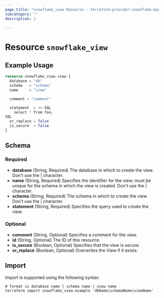 ```yaml
---
page_title: "snowflake_view Resource - terraform-provider-snowflake-back"
subcategory: ""
description: |-
  
---
```


# Resource `snowflake_view`



## Example Usage

```terraform
resource snowflake_view view {
  database = "db"
  schema   = "schema"
  name     = "view"

  comment = "comment"

  statement  = <<-SQL
    select * from foo;
SQL
  or_replace = false
  is_secure  = false
}
```

## Schema

### Required

- **database** (String, Required) The database in which to create the view. Don't use the | character.
- **name** (String, Required) Specifies the identifier for the view; must be unique for the schema in which the view is created. Don't use the | character.
- **schema** (String, Required) The schema in which to create the view. Don't use the | character.
- **statement** (String, Required) Specifies the query used to create the view.

### Optional

- **comment** (String, Optional) Specifies a comment for the view.
- **id** (String, Optional) The ID of this resource.
- **is_secure** (Boolean, Optional) Specifies that the view is secure.
- **or_replace** (Boolean, Optional) Overwrites the View if it exists.

## Import

Import is supported using the following syntax:

```shell
# format is database name | schema name | view name
terraform import snowflake_view.example 'dbName|schemaName|viewName'
```
